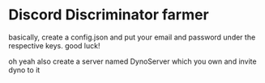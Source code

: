 # Discord Discriminator farmer
basically, create a config.json and put your email and password under the respective keys. good luck!

oh yeah also create a server named DynoServer which you own and invite dyno to it